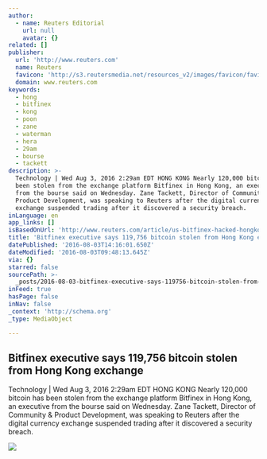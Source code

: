 ```yaml
---
author:
  - name: Reuters Editorial
    url: null
    avatar: {}
related: []
publisher:
  url: 'http://www.reuters.com'
  name: Reuters
  favicon: 'http://s3.reutersmedia.net/resources_v2/images/favicon/favicon.ico'
  domain: www.reuters.com
keywords:
  - hong
  - bitfinex
  - kong
  - poon
  - zane
  - waterman
  - hera
  - 29am
  - bourse
  - tackett
description: >-
  Technology | Wed Aug 3, 2016 2:29am EDT HONG KONG Nearly 120,000 bitcoin has
  been stolen from the exchange platform Bitfinex in Hong Kong, an executive
  from the bourse said on Wednesday. Zane Tackett, Director of Community &
  Product Development, was speaking to Reuters after the digital currency
  exchange suspended trading after it discovered a security breach.
inLanguage: en
app_links: []
isBasedOnUrl: 'http://www.reuters.com/article/us-bitfinex-hacked-hongkong-idUSKCN10E0KP'
title: 'Bitfinex executive says 119,756 bitcoin stolen from Hong Kong exchange'
datePublished: '2016-08-03T14:16:01.650Z'
dateModified: '2016-08-03T09:48:13.645Z'
via: {}
starred: false
sourcePath: >-
  _posts/2016-08-03-bitfinex-executive-says-119756-bitcoin-stolen-from-hong-kon.md
inFeed: true
hasPage: false
inNav: false
_context: 'http://schema.org'
_type: MediaObject

---
```

<article style=""><h1>Bitfinex executive says 119,756 bitcoin stolen from Hong Kong exchange</h1><p>Technology | Wed Aug 3, 2016 2:29am EDT HONG KONG Nearly 120,000 bitcoin has been stolen from the exchange platform Bitfinex in Hong Kong, an executive from the bourse said on Wednesday. Zane Tackett, Director of Community &amp; Product Development, was speaking to Reuters after the digital currency exchange suspended trading after it discovered a security breach.</p><img src="http://s4.reutersmedia.net/resources_v2/images/rcom-default.png" /></article>